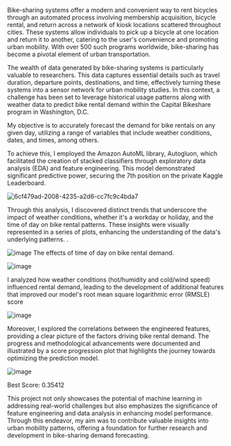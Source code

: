 Bike-sharing systems offer a modern and convenient way to rent bicycles through an automated process involving membership acquisition, bicycle rental, and return across a network of kiosk locations scattered throughout cities. These systems allow individuals to pick up a bicycle at one location and return it to another, catering to the user's convenience and promoting urban mobility. With over 500 such programs worldwide, bike-sharing has become a pivotal element of urban transportation.

The wealth of data generated by bike-sharing systems is particularly valuable to researchers. This data captures essential details such as travel duration, departure points, destinations, and time, effectively turning these systems into a sensor network for urban mobility studies. In this context, a challenge has been set to leverage historical usage patterns along with weather data to predict bike rental demand within the Capital Bikeshare program in Washington, D.C.

My objective is to accurately forecast the demand for bike rentals on any given day, utilizing a range of variables that include weather conditions, dates, and times, among others.

To achieve this, I employed the Amazon AutoML library, Autogluon, which facilitated the creation of stacked classifiers through exploratory data analysis (EDA) and feature engineering. This model demonstrated significant predictive power, securing the 7th position on the private Kaggle Leaderboard.

![6cf479ad-2008-4235-a2d6-cc7fc9c4bda7](https://github.com/CanKuralK/AWS_AI-ML_Scholarship/assets/16454824/efa930ed-b697-460d-9e22-c065b82ba1f2)

Through this analysis, I discovered distinct trends that underscore the impact of weather conditions, whether it's a workday or holiday, and the time of day on bike rental patterns. These insights were visually represented in a series of plots, enhancing the understanding of the data's underlying patterns. .

![image](https://github.com/CanKuralK/AWSUdacity_AI-ML_Scholarship/assets/16454824/5cd8e936-7290-4ced-8cd1-526c915cc7cb)
The effects of time of day on bike rental demand.

![image](https://github.com/CanKuralK/AWSUdacity_AI-ML_Scholarship/assets/16454824/b4dd80af-435f-43b7-8d14-5f2d721173e6)

I analyzed how weather conditions (hot/humidity and cold/wind speed) influenced rental demand, leading to the development of additional features that improved our model's root mean square logarithmic error (RMSLE) score

![image](https://github.com/CanKuralK/AWSUdacity_AI-ML_Scholarship/assets/16454824/c55f05b5-4572-40cb-9ec9-ba5c7c35801c)

Moreover, I explored the correlations between the engineered features, providing a clear picture of the factors driving bike rental demand. The progress and methodological advancements were documented and illustrated by a score progression plot that highlights the journey towards optimizing the prediction model.

![image](https://github.com/CanKuralK/AWSUdacity_AI-ML_Scholarship/assets/16454824/49435edd-1264-47e1-933a-031beb64f0dd)

Best Score: 0.35412

This project not only showcases the potential of machine learning in addressing real-world challenges but also emphasizes the significance of feature engineering and data analysis in enhancing model performance. Through this endeavor, my aim was to contribute valuable insights into urban mobility patterns, offering a foundation for further research and development in bike-sharing demand forecasting.
